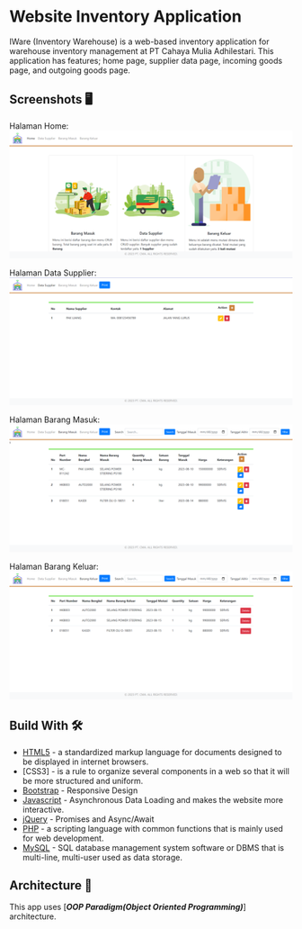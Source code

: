 # Website Inventory Application
IWare (Inventory Warehouse) is a web-based inventory application for warehouse inventory management at PT Cahaya Mulia Adhilestari. This application has features; home page, supplier data page, incoming goods page, and outgoing goods page.

## Screenshots 🖥️ 
Halaman Home: 
![](https://github.com/Chafithafid30/Warehouse-Inventory-Application/blob/3a4d57968bffbb85548b12aec38f951679f6ce5f/Home.png)

Halaman Data Supplier: 
![](https://github.com/Chafithafid30/Warehouse-Inventory-Application/blob/fad25a64d844b53474d5af2b92d41becb57af52b/Halaman%20Data%20Supplier.png)

Halaman Barang Masuk:
![](https://github.com/Chafithafid30/Warehouse-Inventory-Application/blob/fad25a64d844b53474d5af2b92d41becb57af52b/Halaman%20Barang%20Masuk.png)

Halaman Barang Keluar:
![](https://github.com/Chafithafid30/Warehouse-Inventory-Application/blob/fad25a64d844b53474d5af2b92d41becb57af52b/Halaman%20Barang%20Keluar.png)

## Build With 🛠
- [HTML5](https://www.php.net/) - a standardized markup language for documents designed to be displayed in internet browsers.
- [CSS3] - is a rule to organize several components in a web so that it will be more structured and uniform.
- [Bootstrap](https://getbootstrap.com/) - Responsive Design
- [Javascript](https://ecma-international.org/) - Asynchronous Data Loading and makes the website more interactive.
- [jQuery](https://jquery.com/) - Promises and Async/Await
- [PHP](https://www.php.net/) - a scripting language with common functions that is mainly used for web development.
- [MySQL](https://www.mysql.com/) - SQL database management system software or DBMS that is multi-line, multi-user used as data storage.

## Architecture 🗼

This app uses [***OOP Paradigm(Object Oriented Programming)***] architecture.
